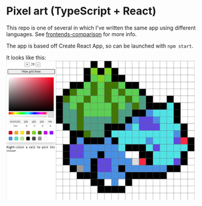 # Pixel art (TypeScript + React)

This repo is one of several in which I've written the same app using different languages. See [frontends-comparison](https://github.com/hwallis93/frontends-comparison) for more info.

The app is based off Create React App, so can be launched with `npm start`.

It looks like this:
![Bulbasaur](./bulbasaur-with-lines.png)
